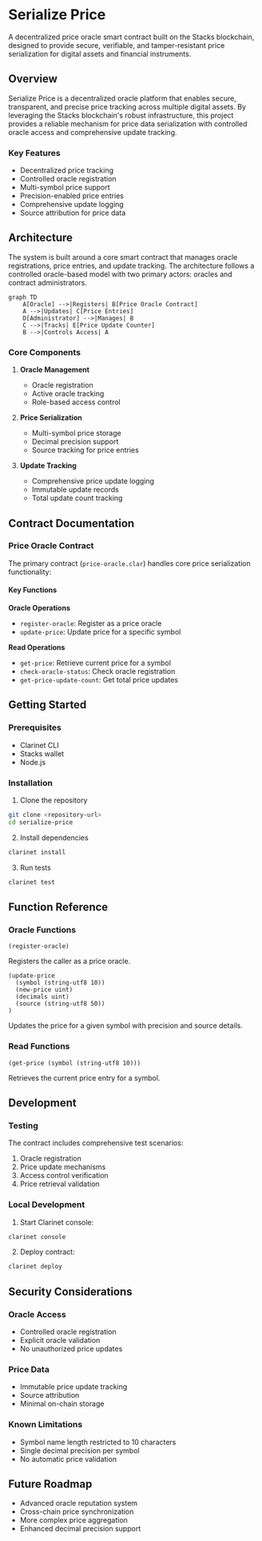 # Serialize Price

A decentralized price oracle smart contract built on the Stacks blockchain, designed to provide secure, verifiable, and tamper-resistant price serialization for digital assets and financial instruments.

## Overview

Serialize Price is a decentralized oracle platform that enables secure, transparent, and precise price tracking across multiple digital assets. By leveraging the Stacks blockchain's robust infrastructure, this project provides a reliable mechanism for price data serialization with controlled oracle access and comprehensive update tracking.

### Key Features

- Decentralized price tracking
- Controlled oracle registration
- Multi-symbol price support
- Precision-enabled price entries
- Comprehensive update logging
- Source attribution for price data

## Architecture

The system is built around a core smart contract that manages oracle registrations, price entries, and update tracking. The architecture follows a controlled oracle-based model with two primary actors: oracles and contract administrators.

```mermaid
graph TD
    A[Oracle] -->|Registers| B[Price Oracle Contract]
    A -->|Updates| C[Price Entries]
    D[Administrator] -->|Manages| B
    C -->|Tracks| E[Price Update Counter]
    B -->|Controls Access| A
```

### Core Components

1. **Oracle Management**
   - Oracle registration
   - Active oracle tracking
   - Role-based access control

2. **Price Serialization**
   - Multi-symbol price storage
   - Decimal precision support
   - Source tracking for price entries

3. **Update Tracking**
   - Comprehensive price update logging
   - Immutable update records
   - Total update count tracking

## Contract Documentation

### Price Oracle Contract

The primary contract (`price-oracle.clar`) handles core price serialization functionality:

#### Key Functions

**Oracle Operations**
- `register-oracle`: Register as a price oracle
- `update-price`: Update price for a specific symbol

**Read Operations**
- `get-price`: Retrieve current price for a symbol
- `check-oracle-status`: Check oracle registration
- `get-price-update-count`: Get total price updates

## Getting Started

### Prerequisites

- Clarinet CLI
- Stacks wallet
- Node.js

### Installation

1. Clone the repository
```bash
git clone <repository-url>
cd serialize-price
```

2. Install dependencies
```bash
clarinet install
```

3. Run tests
```bash
clarinet test
```

## Function Reference

### Oracle Functions

```clarity
(register-oracle)
```
Registers the caller as a price oracle.

```clarity
(update-price 
  (symbol (string-utf8 10)) 
  (new-price uint)
  (decimals uint)
  (source (string-utf8 50))
)
```
Updates the price for a given symbol with precision and source details.

### Read Functions

```clarity
(get-price (symbol (string-utf8 10)))
```
Retrieves the current price entry for a symbol.

## Development

### Testing

The contract includes comprehensive test scenarios:

1. Oracle registration
2. Price update mechanisms
3. Access control verification
4. Price retrieval validation

### Local Development

1. Start Clarinet console:
```bash
clarinet console
```

2. Deploy contract:
```bash
clarinet deploy
```

## Security Considerations

### Oracle Access
- Controlled oracle registration
- Explicit oracle validation
- No unauthorized price updates

### Price Data
- Immutable price update tracking
- Source attribution
- Minimal on-chain storage

### Known Limitations
- Symbol name length restricted to 10 characters
- Single decimal precision per symbol
- No automatic price validation

## Future Roadmap

- Advanced oracle reputation system
- Cross-chain price synchronization
- More complex price aggregation
- Enhanced decimal precision support